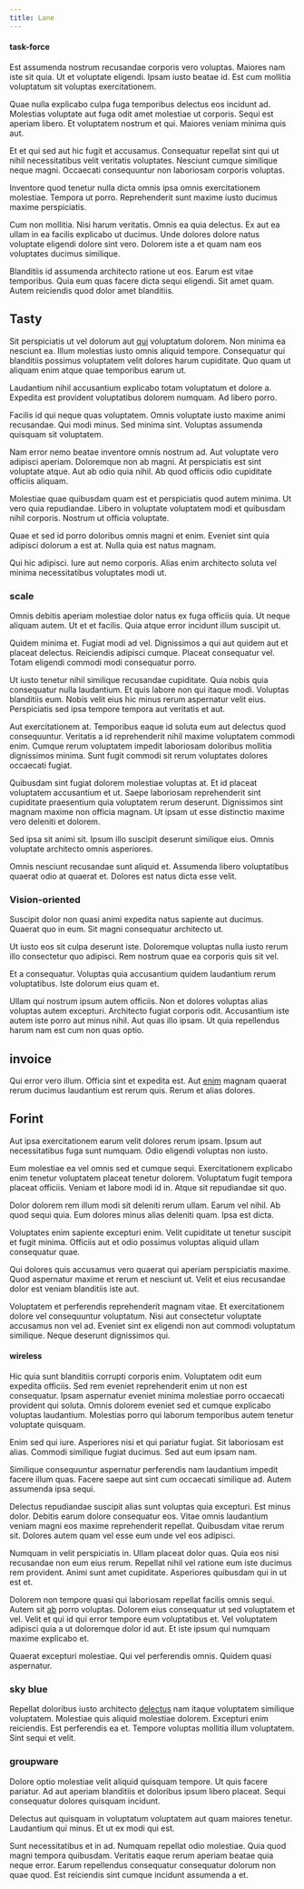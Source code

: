 ```yaml
---
title: Lane
---
```


#### task-force

Est assumenda nostrum recusandae corporis vero voluptas. Maiores nam iste sit quia. Ut et voluptate eligendi. Ipsam iusto beatae id. Est cum mollitia voluptatum sit voluptas exercitationem.

Quae nulla explicabo culpa fuga temporibus delectus eos incidunt ad. Molestias voluptate aut fuga odit amet molestiae ut corporis. Sequi est aperiam libero. Et voluptatem nostrum et qui. Maiores veniam minima quis aut.

Et et qui sed aut hic fugit et accusamus. Consequatur repellat sint qui ut nihil necessitatibus velit veritatis voluptates. Nesciunt cumque similique neque magni. Occaecati consequuntur non laboriosam corporis voluptas.

Inventore quod tenetur nulla dicta omnis ipsa omnis exercitationem molestiae. Tempora ut porro. Reprehenderit sunt maxime iusto ducimus maxime perspiciatis.

Cum non mollitia. Nisi harum veritatis. Omnis ea quia delectus. Ex aut ea ullam in ea facilis explicabo ut ducimus. Unde dolores dolore natus voluptate eligendi dolore sint vero. Dolorem iste a et quam nam eos voluptates ducimus similique.

Blanditiis id assumenda architecto ratione ut eos. Earum est vitae temporibus. Quia eum quas facere dicta sequi eligendi. Sit amet quam. Autem reiciendis quod dolor amet blanditiis.

## Tasty

Sit perspiciatis ut vel dolorum aut [qui](/dolore/et/river_mission_critical.md) voluptatum dolorem. Non minima ea nesciunt ea. Illum molestias iusto omnis aliquid tempore. Consequatur qui blanditiis possimus voluptatem velit dolores harum cupiditate. Quo quam ut aliquam enim atque quae temporibus earum ut.

Laudantium nihil accusantium explicabo totam voluptatum et dolore a. Expedita est provident voluptatibus dolorem numquam. Ad libero porro.

Facilis id qui neque quas voluptatem. Omnis voluptate iusto maxime animi recusandae. Qui modi minus. Sed minima sint. Voluptas assumenda quisquam sit voluptatem.

Nam error nemo beatae inventore omnis nostrum ad. Aut voluptate vero adipisci aperiam. Doloremque non ab magni. At perspiciatis est sint voluptate atque. Aut ab odio quia nihil. Ab quod officiis odio cupiditate officiis aliquam.

Molestiae quae quibusdam quam est et perspiciatis quod autem minima. Ut vero quia repudiandae. Libero in voluptate voluptatem modi et quibusdam nihil corporis. Nostrum ut officia voluptate.

Quae et sed id porro doloribus omnis magni et enim. Eveniet sint quia adipisci dolorum a est at. Nulla quia est natus magnam.

Qui hic adipisci. Iure aut nemo corporis. Alias enim architecto soluta vel minima necessitatibus voluptates modi ut.

### scale

Omnis debitis aperiam molestiae dolor natus ex fuga officiis quia. Ut neque aliquam autem. Ut et et facilis. Quia atque error incidunt illum suscipit ut.

Quidem minima et. Fugiat modi ad vel. Dignissimos a qui aut quidem aut et placeat delectus. Reiciendis adipisci cumque. Placeat consequatur vel. Totam eligendi commodi modi consequatur porro.

Ut iusto tenetur nihil similique recusandae cupiditate. Quia nobis quia consequatur nulla laudantium. Et quis labore non qui itaque modi. Voluptas blanditiis eum. Nobis velit eius hic minus rerum aspernatur velit eius. Perspiciatis sed ipsa tempore tempora aut veritatis et aut.

Aut exercitationem at. Temporibus eaque id soluta eum aut delectus quod consequuntur. Veritatis a id reprehenderit nihil maxime voluptatem commodi enim. Cumque rerum voluptatem impedit laboriosam doloribus mollitia dignissimos minima. Sunt fugit commodi sit rerum voluptates dolores occaecati fugiat.

Quibusdam sint fugiat dolorem molestiae voluptas at. Et id placeat voluptatem accusantium et ut. Saepe laboriosam reprehenderit sint cupiditate praesentium quia voluptatem rerum deserunt. Dignissimos sint magnam maxime non officia magnam. Ut ipsam ut esse distinctio maxime vero deleniti et dolorem.

Sed ipsa sit animi sit. Ipsum illo suscipit deserunt similique eius. Omnis voluptate architecto omnis asperiores.

Omnis nesciunt recusandae sunt aliquid et. Assumenda libero voluptatibus quaerat odio at quaerat et. Dolores est natus dicta esse velit.

### Vision-oriented

Suscipit dolor non quasi animi expedita natus sapiente aut ducimus. Quaerat quo in eum. Sit magni consequatur architecto ut.

Ut iusto eos sit culpa deserunt iste. Doloremque voluptas nulla iusto rerum illo consectetur quo adipisci. Rem nostrum quae ea corporis quis sit vel.

Et a consequatur. Voluptas quia accusantium quidem laudantium rerum voluptatibus. Iste dolorum eius quam et.

Ullam qui nostrum ipsum autem officiis. Non et dolores voluptas alias voluptas autem excepturi. Architecto fugiat corporis odit. Accusantium iste autem iste porro aut minus nihil. Aut quas illo ipsam. Ut quia repellendus harum nam est cum non quas optio.

## invoice

Qui error vero illum. Officia sint et expedita est. Aut [enim](/aspernatur/investment_account.md) magnam quaerat rerum ducimus laudantium est rerum quis. Rerum et alias dolores.

## Forint

Aut ipsa exercitationem earum velit dolores rerum ipsam. Ipsum aut necessitatibus fuga sunt numquam. Odio eligendi voluptas non iusto.

Eum molestiae ea vel omnis sed et cumque sequi. Exercitationem explicabo enim tenetur voluptatem placeat tenetur dolorem. Voluptatum fugit tempora placeat officiis. Veniam et labore modi id in. Atque sit repudiandae sit quo.

Dolor dolorem rem illum modi sit deleniti rerum ullam. Earum vel nihil. Ab quod sequi quia. Eum dolores minus alias deleniti quam. Ipsa est dicta.

Voluptates enim sapiente excepturi enim. Velit cupiditate ut tenetur suscipit et fugit minima. Officiis aut et odio possimus voluptas aliquid ullam consequatur quae.

Qui dolores quis accusamus vero quaerat qui aperiam perspiciatis maxime. Quod aspernatur maxime et rerum et nesciunt ut. Velit et eius recusandae dolor est veniam blanditiis iste aut.

Voluptatem et perferendis reprehenderit magnam vitae. Et exercitationem dolore vel consequuntur voluptatum. Nisi aut consectetur voluptate accusamus non vel ad. Eveniet sint ex eligendi non aut commodi voluptatum similique. Neque deserunt dignissimos qui.

#### wireless

Hic quia sunt blanditiis corrupti corporis enim. Voluptatem odit eum expedita officiis. Sed rem eveniet reprehenderit enim ut non est consequatur. Ipsam aspernatur eveniet minima molestiae porro occaecati provident qui soluta. Omnis dolorem eveniet sed et cumque explicabo voluptas laudantium. Molestias porro qui laborum temporibus autem tenetur voluptate quisquam.

Enim sed qui iure. Asperiores nisi et qui pariatur fugiat. Sit laboriosam est alias. Commodi similique fugiat ducimus. Sed aut eum ipsam nam.

Similique consequuntur aspernatur perferendis nam laudantium impedit facere illum quas. Facere saepe aut sint cum occaecati similique ad. Autem assumenda ipsa sequi.

Delectus repudiandae suscipit alias sunt voluptas quia excepturi. Est minus dolor. Debitis earum dolore consequatur eos. Vitae omnis laudantium veniam magni eos maxime reprehenderit repellat. Quibusdam vitae rerum sit. Dolores autem quam vel esse eum unde vel eos adipisci.

Numquam in velit perspiciatis in. Ullam placeat dolor quas. Quia eos nisi recusandae non eum eius rerum. Repellat nihil vel ratione eum iste ducimus rem provident. Animi sunt amet cupiditate. Asperiores quibusdam qui in ut est et.

Dolorem non tempore quasi qui laboriosam repellat facilis omnis sequi. Autem sit [ab](/eos/est/autem/steel_national.md) porro voluptas. Dolorem eius consequatur ut sed voluptatem et vel. Velit et qui id qui error tempore eum voluptatibus et. Vel voluptatem adipisci quia a ut doloremque dolor id aut. Et iste ipsum qui numquam maxime explicabo et.

Quaerat excepturi molestiae. Qui vel perferendis omnis. Quidem quasi aspernatur.

### sky blue

Repellat doloribus iusto architecto [delectus](/facere/adipisci/quantifying_tasty_rubber_pants.md) nam itaque voluptatem similique voluptatem. Molestiae quis aliquid molestiae dolorem. Excepturi enim reiciendis. Est perferendis ea et. Tempore voluptas mollitia illum voluptatem. Sint sequi et velit.

### groupware

Dolore optio molestiae velit aliquid quisquam tempore. Ut quis facere pariatur. Ad aut aperiam blanditiis et doloribus ipsum libero placeat. Sequi consequatur dolores quisquam incidunt.

Delectus aut quisquam in voluptatum voluptatem aut quam maiores tenetur. Laudantium qui minus. Et ut ex modi qui est.

Sunt necessitatibus et in ad. Numquam repellat odio molestiae. Quia quod magni tempora quibusdam. Veritatis eaque rerum aperiam beatae quia neque error. Earum repellendus consequatur consequatur dolorum non quae quod. Est reiciendis sint cumque incidunt assumenda a et.
